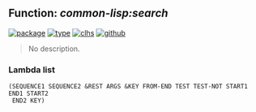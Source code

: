 ## Function: ***common-lisp:search***
[![package](https://img.shields.io/badge/Package-COMMON--LISP-5f9ea0.svg?style=social&colorA=999999)](../) [![type](https://img.shields.io/badge/Type-Function-5f9ea0.svg?style=social&colorA=999999)](../#function) [![clhs](https://img.shields.io/badge/CLHS-SEARCH-5f9ea0.svg?style=social&colorA=999999)](http://www.lispworks.com/documentation/HyperSpec/Body/f_search.htm) [![github](https://img.shields.io/badge/GitHub-View_the_source-5f9ea0.svg?style=social&colorA=999999&logo=github)](https://github.com/sbcl/sbcl/blob/master/src/code/seq.lisp/) 

> No description.

### Lambda list
```
(SEQUENCE1 SEQUENCE2 &REST ARGS &KEY FROM-END TEST TEST-NOT START1 END1 START2
 END2 KEY)
```

